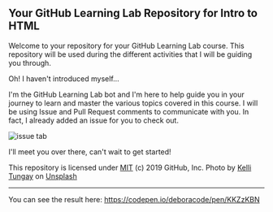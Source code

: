 ## Your GitHub Learning Lab Repository for Intro to HTML

Welcome to your repository for your GitHub Learning Lab course. This repository will be used during the different activities that I will be guiding you through.

Oh! I haven't introduced myself...

I'm the GitHub Learning Lab bot and I'm here to help guide you in your journey to learn and master the various topics covered in this course. I will be using Issue and Pull Request comments to communicate with you. In fact, I already added an issue for you to check out.

![issue tab](https://lab.github.com/public/images/issue_tab.png)

I'll meet you over there, can't wait to get started!

This repository is licensed under [MIT](LICENSE) (c) 2019 GitHub, Inc.
Photo by [Kelli Tungay](https://unsplash.com/photos/Sj0nhVIb4eY) on [Unsplash](https://unsplash.com/)

*********************************************************************************************************************************************************************

You can see the result here:
https://codepen.io/deboracode/pen/KKZzKBN

